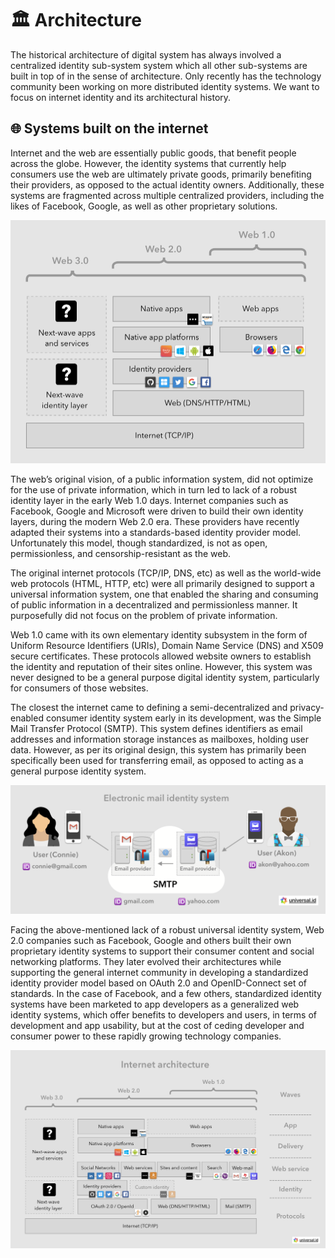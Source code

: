 # 🏛 Architecture

The historical architecture of digital system has always involved a centralized identity sub-system system which all other sub-systems are built in top of in the sense of architecture. Only recently has the technology community been working on more distributed identity systems. We want to focus on internet identity and its architectural history.

## 🌐 Systems built on the internet

Internet and the web are essentially public goods, that benefit people across the globe. However, the identity systems that currently help consumers use the web are ultimately private goods, primarily benefiting their providers, as opposed to the actual identity owners. Additionally, these systems are fragmented across multiple centralized providers, including the likes of Facebook, Google, as well as other proprietary solutions.

![](../.gitbook/assets/simple-internet-architecture.png)

The web’s original vision, of a public information system, did not optimize for the use of private information, which in turn led to lack of a robust identity layer in the early Web 1.0 days. Internet companies such as Facebook, Google and Microsoft were driven to build their own identity layers, during the modern Web 2.0 era. These providers have recently adapted their systems into a standards-based identity provider model. Unfortunately this model, though standardized, is not as open, permissionless, and censorship-resistant as the web.

The original internet protocols \(TCP/IP, DNS, etc\) as well as the world-wide web protocols \(HTML, HTTP, etc\) were all primarily designed to support a universal information system, one that enabled the sharing and consuming of public information in a decentralized and permissionless manner. It purposefully did not focus on the problem of private information.

Web 1.0 came with its own elementary identity subsystem in the form of Uniform Resource Identifiers \(URIs\), Domain Name Service \(DNS\) and X509 secure certificates. These protocols allowed website owners to establish the identity and reputation of their sites online. However, this system was never designed to be a general purpose digital identity system, particularly for consumers of those websites.

The closest the internet came to defining a semi-decentralized and privacy-enabled consumer identity system early in its development, was the Simple Mail Transfer Protocol \(SMTP\). This system defines identifiers as email addresses and information storage instances as mailboxes, holding user data. However, as per its original design, this system has primarily been specifically been used for transferring email, as opposed to acting as a general purpose identity system.

![](../.gitbook/assets/email-identity-system.png)

Facing the above-mentioned lack of a robust universal identity system, Web 2.0 companies such as Facebook, Google and others built their own proprietary identity systems to support their consumer content and social networking platforms. They later evolved their architectures while supporting the general internet community in developing a standardized identity provider model based on OAuth 2.0 and OpenID-Connect set of standards. In the case of Facebook, and a few others, standardized identity systems have been marketed to app developers as a generalized web identity systems, which offer benefits to developers and users, in terms of development and app usability, but at the cost of ceding developer and consumer power to these rapidly growing technology companies.

![](../.gitbook/assets/current-internet-architecture.png)

